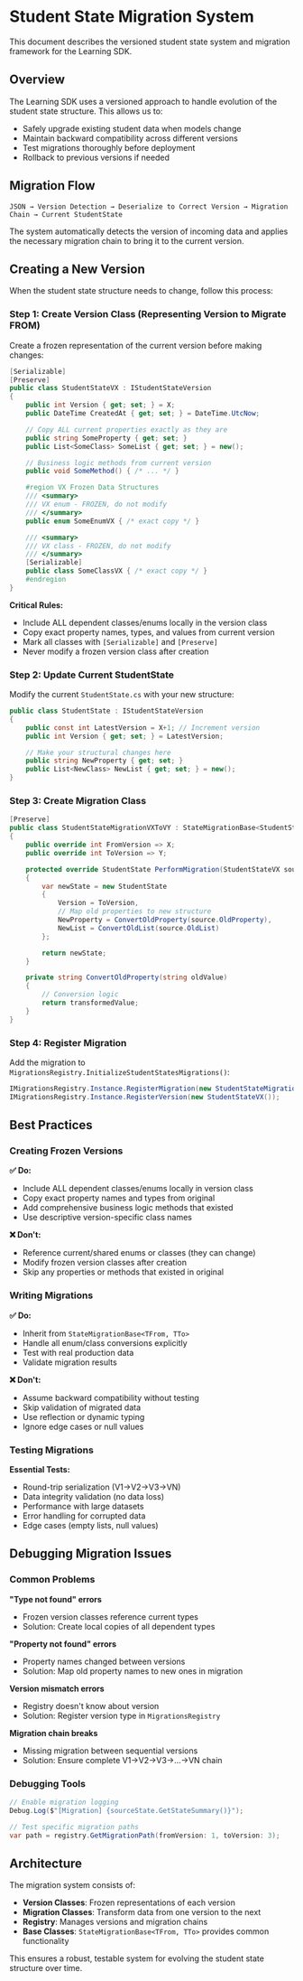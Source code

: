 # Student State Migration System

This document describes the versioned student state system and migration framework for the Learning SDK.

## Overview

The Learning SDK uses a versioned approach to handle evolution of the student state structure. This allows us to:

- Safely upgrade existing student data when models change
- Maintain backward compatibility across different versions
- Test migrations thoroughly before deployment
- Rollback to previous versions if needed

## Migration Flow

```
JSON → Version Detection → Deserialize to Correct Version → Migration Chain → Current StudentState
```

The system automatically detects the version of incoming data and applies the necessary migration chain to bring it to the current version.

## Creating a New Version

When the student state structure needs to change, follow this process:

### Step 1: Create Version Class (Representing Version to Migrate FROM)

Create a frozen representation of the current version before making changes:

```csharp
[Serializable]
[Preserve]
public class StudentStateVX : IStudentStateVersion
{
    public int Version { get; set; } = X;
    public DateTime CreatedAt { get; set; } = DateTime.UtcNow;

    // Copy ALL current properties exactly as they are
    public string SomeProperty { get; set; }
    public List<SomeClass> SomeList { get; set; } = new();

    // Business logic methods from current version
    public void SomeMethod() { /* ... */ }

    #region VX Frozen Data Structures
    /// <summary>
    /// VX enum - FROZEN, do not modify
    /// </summary>
    public enum SomeEnumVX { /* exact copy */ }

    /// <summary>
    /// VX class - FROZEN, do not modify
    /// </summary>
    [Serializable]
    public class SomeClassVX { /* exact copy */ }
    #endregion
}
```

**Critical Rules:**

- Include ALL dependent classes/enums locally in the version class
- Copy exact property names, types, and values from current version
- Mark all classes with `[Serializable]` and `[Preserve]`
- Never modify a frozen version class after creation

### Step 2: Update Current StudentState

Modify the current `StudentState.cs` with your new structure:

```csharp
public class StudentState : IStudentStateVersion
{
    public const int LatestVersion = X+1; // Increment version
    public int Version { get; set; } = LatestVersion;

    // Make your structural changes here
    public string NewProperty { get; set; }
    public List<NewClass> NewList { get; set; } = new();
}
```

### Step 3: Create Migration Class

```csharp
[Preserve]
public class StudentStateMigrationVXToVY : StateMigrationBase<StudentStateVX, StudentState>
{
    public override int FromVersion => X;
    public override int ToVersion => Y;

    protected override StudentState PerformMigration(StudentStateVX source)
    {
        var newState = new StudentState
        {
            Version = ToVersion,
            // Map old properties to new structure
            NewProperty = ConvertOldProperty(source.OldProperty),
            NewList = ConvertOldList(source.OldList)
        };

        return newState;
    }

    private string ConvertOldProperty(string oldValue)
    {
        // Conversion logic
        return transformedValue;
    }
}
```

### Step 4: Register Migration

Add the migration to `MigrationsRegistry.InitializeStudentStatesMigrations()`:

```csharp
IMigrationsRegistry.Instance.RegisterMigration(new StudentStateMigrationVXToVY());
IMigrationsRegistry.Instance.RegisterVersion(new StudentStateVX());
```

## Best Practices

### Creating Frozen Versions

**✅ Do:**

- Include ALL dependent classes/enums locally in version class
- Copy exact property names and types from original
- Add comprehensive business logic methods that existed
- Use descriptive version-specific class names

**❌ Don't:**

- Reference current/shared enums or classes (they can change)
- Modify frozen version classes after creation
- Skip any properties or methods that existed in original

### Writing Migrations

**✅ Do:**

- Inherit from `StateMigrationBase<TFrom, TTo>`
- Handle all enum/class conversions explicitly
- Test with real production data
- Validate migration results

**❌ Don't:**

- Assume backward compatibility without testing
- Skip validation of migrated data
- Use reflection or dynamic typing
- Ignore edge cases or null values

### Testing Migrations

**Essential Tests:**

- Round-trip serialization (V1→V2→V3→VN)
- Data integrity validation (no data loss)
- Performance with large datasets
- Error handling for corrupted data
- Edge cases (empty lists, null values)

## Debugging Migration Issues

### Common Problems

**"Type not found" errors**

- Frozen version classes reference current types
- Solution: Create local copies of all dependent types

**"Property not found" errors**

- Property names changed between versions
- Solution: Map old property names to new ones in migration

**Version mismatch errors**

- Registry doesn't know about version
- Solution: Register version type in `MigrationsRegistry`

**Migration chain breaks**

- Missing migration between sequential versions
- Solution: Ensure complete V1→V2→V3→...→VN chain

### Debugging Tools

```csharp
// Enable migration logging
Debug.Log($"[Migration] {sourceState.GetStateSummary()}");

// Test specific migration paths
var path = registry.GetMigrationPath(fromVersion: 1, toVersion: 3);
```

## Architecture

The migration system consists of:

- **Version Classes**: Frozen representations of each version
- **Migration Classes**: Transform data from one version to the next
- **Registry**: Manages versions and migration chains
- **Base Classes**: `StateMigrationBase<TFrom, TTo>` provides common functionality

This ensures a robust, testable system for evolving the student state structure over time.
